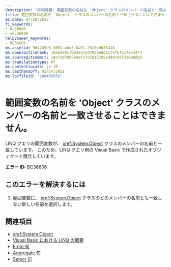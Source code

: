 ```yaml
---
description: "詳細情報: 範囲変数の名前を 'Object' クラスのメンバーの名前と一致させることはできません"
title: 範囲変数の名前を 'Object' クラスのメンバーの名前と一致させることはできません。
ms.date: 07/20/2015
f1_keywords:
- bc36606
- vbc36606
helpviewer_keywords:
- BC36606
ms.assetid: 964245e6-2601-4de6-8a51-25c0d9633418
ms.openlocfilehash: 1e562691fb0434c5d79aa08d1c74f6fa17224474
ms.sourcegitcommit: 10e719780594efc781b15295e499c66f316068b8
ms.translationtype: HT
ms.contentlocale: ja-JP
ms.lasthandoff: 02/14/2021
ms.locfileid: "100435656"
---
```

# <a name="range-variable-name-cannot-match-the-name-of-a-member-of-the-object-class"></a>範囲変数の名前を 'Object' クラスのメンバーの名前と一致させることはできません。

LINQ クエリの範囲変数が、 <xref:System.Object> クラスのメンバーの名前と一致しています。 このため、LINQ クエリ用の Visual Basic で作成されたオブジェクトと競合しています。  
  
 **エラー ID:** BC36606  
  
## <a name="to-correct-this-error"></a>このエラーを解決するには  
  
1. 範囲変数に、 <xref:System.Object> クラスのどのメンバーの名前とも一致しない新しい名前を選択します。  
  
## <a name="see-also"></a>関連項目

- <xref:System.Object>
- [Visual Basic における LINQ の概要](../programming-guide/language-features/linq/introduction-to-linq.md)
- [From 句](../language-reference/queries/from-clause.md)
- [Aggregate 句](../language-reference/queries/aggregate-clause.md)
- [Select 句](../language-reference/queries/select-clause.md)
